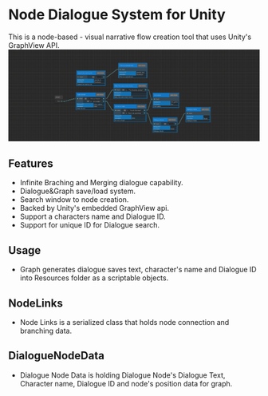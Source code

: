# Node Dialogue System for Unity

This is a node-based - visual narrative flow creation tool that uses Unity's GraphView API.
![alt_text](https://raw.githubusercontent.com/DanielGDS/NodeDialogueSystem/f5aa746589cfa80ae4b8332742be245170769f61/NodeDialogueSystem.png)

## Features
- Infinite Braching and Merging dialogue capability.
- Dialogue&Graph save/load system.
- Search window to node creation.
- Backed by Unity's embedded GraphView api.
- Support a characters name and Dialogue ID.
- Support for unique ID for Dialogue search.

## Usage 
- Graph generates dialogue saves text, character's name and Dialogue ID into Resources folder as a scriptable objects.

## NodeLinks
- Node Links is a serialized class that holds node connection and branching data.

## DialogueNodeData
- Dialogue Node Data is holding Dialogue Node's Dialogue Text, Character name, Dialogue ID and node's position data for graph.
